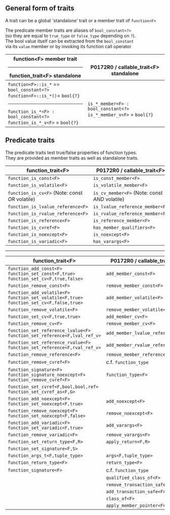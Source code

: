 ## General form of traits

A trait can be a global 'standalone' trait or a member trait of `function<F>` 

The predicate member traits are aliases of `bool_constant<?>`
<br>(so they are equal to `true_type` or `false_type` depending on `?`).
<br>The bool value itself can be extracted from the `bool_constant`
<br>via its `value` member or by invoking its function call operator

| function\<F\> member trait<hr>function_trait\<F\> standalone | <br>P0172R0 / callable_trait\<F\> standalone |
|----|----|
|`function<F>::is_*` == `bool_constant<?>`<br>`function<F>::is_*()`= `bool{?}`<hr>`function_is_*<F> : bool_constant<?>`<br>`function_is_*_v<F>` = `bool{?}`|<br><br>`is_*_member<F> : bool_constant<?>`<br>`is_*_member_v<F>` = `bool{?}`|

## **Predicate** traits
The predicate traits test true/false properties of function types.
<br>They are provided as member traits as well as standalone traits.


|function_trait\<F\>  | P0172R0 / callable_trait\<F\>  |
|----|----|
|`function_is_const<F>`|`is_const_member<F>`|
|`function_is_volatile<F>`|`is_volatile_member<F>`|
|`function_is_cv<F>` (Note: const *OR* volatile)| `is_cv_member<F>` (Note: const *AND* volatile)|
|`function_is_lvalue_reference<F>`|`is_lvalue_reference_member<F>`|
|`function_is_rvalue_reference<F>`|`is_rvalue_reference_member<F>`|
|`function_is_reference<F>`|`is_reference_member<F>`|
|`function_is_cvref<F>`|`has_member_qualifiers<F>`|
|`function_is_noexcept<F>`|`is_noexcept<F>`|
|`function_is_variadic<F>`|`has_varargs<F>`|




---
|function_trait\<F\>  | P0172R0 / callable_trait\<F\>  |
|----|----|
|`function_add_const<F>`<br>`function_set_const<F,true>`<br>`function_set_cv<F,true,false>`|`add_member_const<F>`|
|`function_remove_const<F>`|`remove_member_const<F>`|
|`function_add_volatile<F>`<br>`function_set_volatile<F,true>`<br>`function_set_cv<F,false,true>`|`add_member_volatile<F>`|
|`function_remove_volatile<F>`|`remove_member_volatile<F>`|
|`function_set_cv<F,true,true>`|`add_member_cv<F>`|
|`function_remove_cv<F>`|`remove_member_cv<F>`|
|`function_set_reference_lvalue<F>`<br>`function_set_reference<F,lval_ref_v>`|`add_member_lvalue_reference<F>`|
|`function_set_reference_rvalue<F>`<br>`function_set_reference<F,rval_ref_v>`|`add_member_rvalue_reference<F>`|
|`function_remove_reference<F>`|`remove_member_reference<F>`|
|`function_remove_cvref<F>`| c.f. `function_type`|
|`function_signature<F>`<br>`function_signature_noexcept<F>`<br>`function_remove_cvref<F>`|`function_type<F>`|
|`function_set_cvref<F,bool,bool,ref>`<br>`function_set_cvref_as<F,G>`||
|`function_add_noexcept<F>`<br>`function_set_noexcept<F,true>`|`add_noexcept<F>`|
|`function_remove_noexcept<F>`<br>`function_set_noexcept<F,false>`|`remove_noexcept<F>`|
|`function_add_variadic<F>`<br>`function_set_variadic<F,true>`|`add_varargs<F>`|
|`function_remove_variadic<F>`|`remove_varargs<F>`|
|`function_set_return_type<F,R>`|`apply_return<F,R>`|
|`function_set_signature<F,S>`||
|`function_args_t<F,tuple_type>`|`args<F,tuple_type>`|
|`function_return_type<F>`|`return_type<F>`|
|`function_signature<F>`| c.f. `function_type`|
||`qualified_class_of<F>`|
||`remove_transaction_safe<F>`|
||`add_transaction_safe<F>`|
||`class_of<F>`|
||`apply_member_pointer<F>`|
